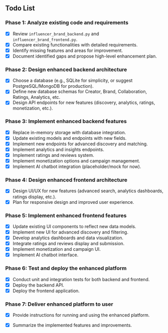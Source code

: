 ## Todo List

### Phase 1: Analyze existing code and requirements
- [x] Review `influencer_brand_backend.py` and `influencer_brand_frontend.py`.
- [x] Compare existing functionalities with detailed requirements.
- [x] Identify missing features and areas for improvement.
- [x] Document identified gaps and propose high-level enhancement plan.

### Phase 2: Design enhanced backend architecture
- [x] Choose a database (e.g., SQLite for simplicity, or suggest PostgreSQL/MongoDB for production).
- [x] Define new database schemas for Creator, Brand, Collaboration, Ratings, Analytics, etc.
- [x] Design API endpoints for new features (discovery, analytics, ratings, monetization, etc.).

### Phase 3: Implement enhanced backend features
- [x] Replace in-memory storage with database integration.
- [x] Update existing models and endpoints with new fields.
- [x] Implement new endpoints for advanced discovery and matching.
- [x] Implement analytics and insights endpoints.
- [x] Implement ratings and reviews system.
- [x] Implement monetization options and campaign management.
- [x] Implement AI chatbot integration (placeholder/mock for now).

### Phase 4: Design enhanced frontend architecture
- [x] Design UI/UX for new features (advanced search, analytics dashboards, ratings display, etc.).
- [x] Plan for responsive design and improved user experience.

### Phase 5: Implement enhanced frontend features
- [x] Update existing UI components to reflect new data models.
- [x] Implement new UI for advanced discovery and filtering.
- [x] Develop analytics dashboards and data visualization.
- [x] Integrate ratings and reviews display and submission.
- [x] Implement monetization and campaign UI.
- [x] Implement AI chatbot interface.

### Phase 6: Test and deploy the enhanced platform
- [x] Conduct unit and integration tests for both backend and frontend.
- [x] Deploy the backend API.
- [x] Deploy the frontend application.

### Phase 7: Deliver enhanced platform to user
- [x] Provide instructions for running and using the enhanced platform.
- [x] Summarize the implemented features and improvements.

